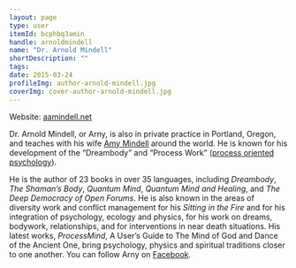 ```yaml
---
layout: page
type: user
itemId: bcphbq3amin
handle: arnoldmindell
name: "Dr. Arnold Mindell"
shortDescription: ""
tags:
date: 2015-03-24
profileImg: author-arnold-mindell.jpg
coverImg: cover-author-arnold-mindell.jpg
---
```


Website: [aamindell.net](http://www.aamindell.net/)

Dr. Arnold Mindell, or Arny, is also in private practice in Portland, Oregon, and teaches with his wife [Amy Mindell](../@amymindell) around the world. He is known for his development of the “Dreambody” and “Process Work” ([process oriented psychology](https://en.wikipedia.org/wiki/Process-oriented_psychology)).

He is the author of 23 books in over 35 languages, including *Dreambody*, *The Shaman’s Body*, *Quantum Mind*, *Quantum Mind and Healing*, and *The Deep Democracy of Open Forums*. He is also known in the areas of diversity work and conflict management for his *Sitting in the Fire* and for his integration of psychology, ecology and physics, for his work on dreams, bodywork, relationships, and for interventions in near death situations. His latest works, *ProcessMind*, A User’s Guide to The Mind of God and Dance of the Ancient One, bring psychology, physics and spiritual traditions closer to one another. You can follow Arny on [Facebook](https://www.facebook.com/Arnold.Mindell/).


